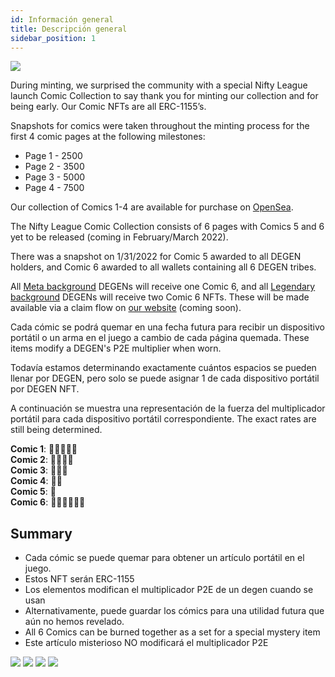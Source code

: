 ```yaml
---
id: Información general
title: Descripción general
sidebar_position: 1
---
```


![](/img/NL_Comic_Burner.jpeg)

During minting, we surprised the community with a special Nifty League launch Comic Collection to say thank you for minting our collection and for being early. Our Comic NFTs are all ERC-1155’s.

Snapshots for comics were taken throughout the minting process for the first 4 comic pages at the following milestones:

- Page 1 - 2500
- Page 2 - 3500
- Page 3 - 5000
- Page 4 - 7500

Our collection of Comics 1-4 are available for purchase on [OpenSea](https://opensea.io/collection/nifty-league-launch-comics).

The Nifty League Comic Collection consists of 6 pages with Comics 5 and 6 yet to be released (coming in February/March 2022).

There was a snapshot on 1/31/2022 for Comic 5 awarded to all DEGEN holders, and Comic 6 awarded to all wallets containing all 6 DEGEN tribes.

All [Meta background](https://docs.niftyleague.com/overview/degens/backgrounds) DEGENs will receive one Comic 6, and all [Legendary background](https://docs.niftyleague.com/overview/degens/backgrounds) DEGENs will receive two Comic 6 NFTs. These will be made available via a claim flow on [our website](https://niftyleague.com/) (coming soon).

Cada cómic se podrá quemar en una fecha futura para recibir un dispositivo portátil o un arma en el juego a cambio de cada página quemada. These items modify a DEGEN's P2E multiplier when worn.

Todavía estamos determinando exactamente cuántos espacios se pueden llenar por DEGEN, pero solo se puede asignar 1 de cada dispositivo portátil por DEGEN NFT.

A continuación se muestra una representación de la fuerza del multiplicador portátil para cada dispositivo portátil correspondiente. The exact rates are still being determined.

**Comic 1**: 💪💪💪💪💪  
**Comic 2**: 💪💪💪💪  
**Comic 3**: 💪💪💪  
**Comic 4**: 💪💪  
**Comic 5**: 💪  
**Comic 6**: 💪💪💪💪💪💪

## Summary

- Cada cómic se puede quemar para obtener un artículo portátil en el juego.
- Estos NFT serán ERC-1155
- Los elementos modifican el multiplicador P2E de un degen cuando se usan
- Alternativamente, puede guardar los cómics para una utilidad futura que aún no hemos revelado.
- All 6 Comics can be burned together as a set for a special mystery item
- Este artículo misterioso NO modificará el multiplicador P2E

![](/img/NL_Comic_1.png) ![](/img/NL_Comic_2.png) ![](/img/NL_Comic_3.png) ![](/img/NL_Comic_4.png)
